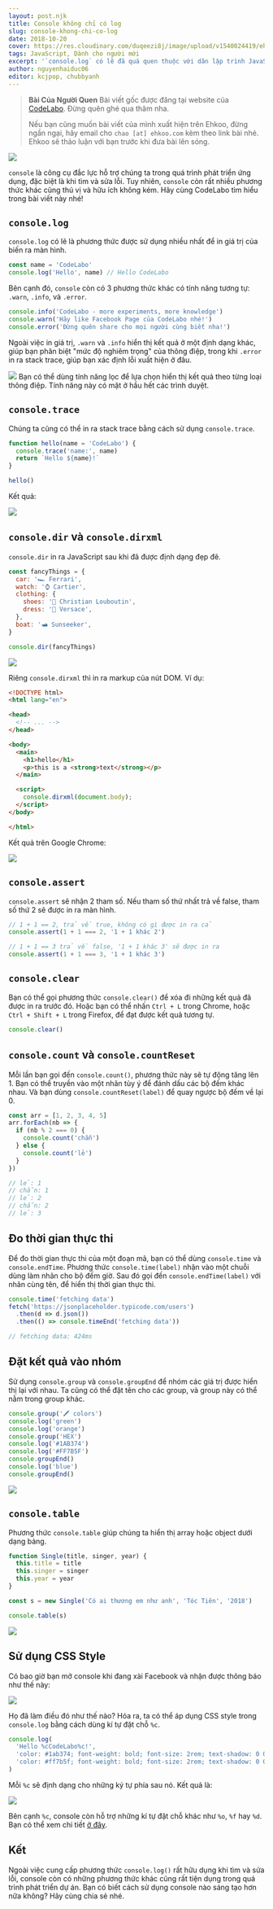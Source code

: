 ```yaml
---
layout: post.njk
title: Console không chỉ có log
slug: console-khong-chi-co-log
date: 2018-10-20
cover: https://res.cloudinary.com/duqeezi8j/image/upload/v1540024419/ehkoo/Apty4iQ.png
tags: JavaScript, Dành cho người mới
excerpt: '`console.log` có lẽ đã quá quen thuộc với dân lập trình JavaScript rồi. Nhưng bạn có biết, `console` còn có những phương thức khác cũng rất hữu ích?'
author: nguyenhaiduc06
editor: kcjpop, chubbyanh
---
```


> **Bài Của Người Quen**
> Bài viết gốc được đăng tại website của [CodeLabo](https://nguyenhaiduc06.github.io/2018/09/14/console-khong-chi-co-phuong-thuc-log/). Đừng quên ghé qua thăm nha.
>
> Nếu bạn cũng muốn bài viết của mình xuất hiện trên Ehkoo, đừng ngần ngại, hãy email cho `chao [at] ehkoo.com` kèm theo link bài nhé. Ehkoo sẽ thảo luận với bạn trước khi đưa bài lên sóng.

![](https://res.cloudinary.com/duqeezi8j/image/upload/v1540024312/FqFLDaS.png)

`console` là công cụ đắc lực hỗ trợ chúng ta trong quá trình phát triển ứng dụng, đặc biệt là khi tìm và sửa lỗi. Tuy nhiên, `console` còn rất nhiều phương thức khác cũng thú vị và hữu ích không kém. Hãy cùng CodeLabo tìm hiểu trong bài viết này nhé!

## `console.log`

`console.log` có lẽ là phương thức được sử dụng nhiều nhất để in giá trị của biến ra màn hình.

```javascript
const name = 'CodeLabo'
console.log('Hello', name) // Hello CodeLabo
```

Bên cạnh đó, `console` còn có 3 phương thức khác có tính năng tương tự: `.warn`, `.info`, và `.error`.

```javascript
console.info('CodeLabo - more experiments, more knowledge')
console.warn('Hãy like Facebook Page của CodeLabo nhé!')
console.error('Đừng quên share cho mọi người cùng biết nha!')
```

Ngoài việc in giá trị, `.warn` và `.info` hiển thị kết quả ở một định dạng khác, giúp bạn phân biệt "mức độ nghiêm trọng" của thông điệp, trong khi `.error` in ra stack trace, giúp bạn xác định lỗi xuất hiện ở đâu.

![](https://res.cloudinary.com/duqeezi8j/image/upload/v1540027894/Peek_2018-10-20_12-30_gztnkd.gif)
Bạn có thể dùng tính năng lọc để lựa chọn hiển thị kết quả theo từng loại thông điệp. Tính năng này có mặt ở hầu hết các trình duyệt.

## `console.trace`

Chúng ta cũng có thể in ra stack trace bằng cách sử dụng `console.trace`.

```javascript
function hello(name = 'CodeLabo') {
  console.trace('name:', name)
  return `Hello ${name}!`
}

hello()
```

Kết quả:

![](https://res.cloudinary.com/duqeezi8j/image/upload/bo_1px_solid_rgb:bbbbbb/v1540028454/XORli19_vdnete.png)

## `console.dir` và `console.dirxml`

`console.dir` in ra JavaScript sau khi đã được định dạng đẹp đẽ.

```javascript
const fancyThings = {
  car: '🏎️ Ferrari',
  watch: '⌚ Cartier',
  clothing: {
    shoes: '👠 Christian Louboutin',
    dress: '👗 Versace',
  },
  boat: '🛥️ Sunseeker',
}

console.dir(fancyThings)
```

![](https://res.cloudinary.com/duqeezi8j/image/upload/bo_1px_solid_rgb:bbbbbb/v1540133144/ehkoo/consoledir_1819adud.png)

Riêng `console.dirxml` thì in ra markup của nút DOM. Ví dụ:

```html
<!DOCTYPE html>
<html lang="en">

<head>
  <!-- ... -->
</head>

<body>
  <main>
    <h1>hello</h1>
    <p>this is a <strong>text</strong></p>
  </main>

  <script>
    console.dirxml(document.body);
  </script>
</body>

</html>
```

Kết quả trên Google Chrome:

![](https://res.cloudinary.com/duqeezi8j/image/upload/bo_1px_solid_rgb:bbbbbb/v1540133549/aaa_pivujw.jpg)

## `console.assert`

`console.assert` sẽ nhận 2 tham số. Nếu tham số thứ nhất trả về false, tham số thứ 2 sẽ được in ra màn hình.

```javascript
// 1 + 1 == 2, trả về true, không có gì được in ra cả
console.assert(1 + 1 === 2, '1 + 1 khác 2')

// 1 + 1 == 3 trả về false, '1 + 1 khác 3' sẽ được in ra
console.assert(1 + 1 === 3, '1 + 1 khác 3')
```

## `console.clear`

Bạn có thể gọi phương thức `console.clear()` để xóa đi những kết quả đã được in ra trước đó. Hoặc bạn có thể nhấn `Ctrl + L` trong Chrome, hoặc `Ctrl + Shift + L` trong Firefox, để đạt được kết quả tương tự.

```javascript
console.clear()
```

## `console.count` và `console.countReset`

Mỗi lần bạn gọi đến `console.count()`, phương thức này sẽ tự động tăng lên 1. Bạn có thể truyền vào một nhãn tùy ý để đánh dấu các bộ đếm khác nhau. Và bạn dùng `console.countReset(label)` để quay ngược bộ đếm về lại 0.

```javascript
const arr = [1, 2, 3, 4, 5]
arr.forEach(nb => {
  if (nb % 2 === 0) {
    console.count('chẵn')
  } else {
    console.count('lẻ')
  }
})

// lẻ: 1
// chẵn: 1
// lẻ: 2
// chẵn: 2
// lẻ: 3
```

## Đo thời gian thực thi

Để đo thời gian thực thi của một đoạn mã, bạn có thể dùng `console.time` và `console.endTime`. Phương thức `console.time(label)` nhận vào một chuỗi dùng làm nhãn cho bộ đếm giờ. Sau đó gọi đến `console.endTime(label)` với nhãn cùng tên, để hiển thị thời gian thực thi.

```javascript
console.time('fetching data')
fetch('https://jsonplaceholder.typicode.com/users')
  .then(d => d.json())
  .then(() => console.timeEnd('fetching data'))

// fetching data: 424ms
```

## Đặt kết quả vào nhóm

Sử dụng `console.group` và `console.groupEnd` để nhóm các giá trị được hiển thị lại với nhau. Ta cũng có thể đặt tên cho các group, và group này có thể nằm trong group khác.

```javascript
console.group('🖍️ colors')
console.log('green')
console.log('orange')
console.group('HEX')
console.log('#1AB374')
console.log('#FF7B5F')
console.groupEnd()
console.log('blue')
console.groupEnd()
```

![](https://res.cloudinary.com/duqeezi8j/image/upload/bo_1px_solid_rgb:bbbbbb/v1540029061/Do5qXsB_gr8q9c.png)

## `console.table`

Phương thức `console.table` giúp chúng ta hiển thị array hoặc object dưới dạng bảng.

```javascript
function Single(title, singer, year) {
  this.title = title
  this.singer = singer
  this.year = year
}

const s = new Single('Có ai thương em như anh', 'Tóc Tiên', '2018')

console.table(s)
```

![](https://res.cloudinary.com/duqeezi8j/image/upload/bo_1px_solid_rgb:bbbbbb/v1540029213/x19a9s4_mwmtva.png)

## Sử dụng CSS Style

Có bao giờ bạn mở console khi đang xài Facebook và nhận được thông báo như thế này:

![](https://res.cloudinary.com/duqeezi8j/image/upload/bo_1px_solid_rgb:bbbbbb/v1540029354/6yVWesk_kvrzvv.jpg)

Họ đã làm điều đó như thế nào? Hóa ra, ta có thể áp dụng CSS style trong `console.log` bằng cách dùng kí tự đặt chỗ `%c`.

```javascript
console.log(
  'Hello %cCodeLabo%c!',
  'color: #1ab374; font-weight: bold; font-size: 2rem; text-shadow: 0 0 5px rgba(0,0,0,0.2);',
  'color: #ff7b5f; font-weight: bold; font-size: 2rem; text-shadow: 0 0 5px rgba(0,0,0,0.2);',
)
```

Mỗi `%c` sẽ định dạng cho những ký tự phía sau nó. Kết quả là:

![](https://res.cloudinary.com/duqeezi8j/image/upload/bo_1px_solid_rgb:bbbbbb/v1540029449/omGhYJb_oqwo8z.png)

Bên cạnh `%c`, console còn hỗ trợ những kí tự đặt chỗ khác như `%o`, `%f` hay `%d`. Bạn có thể xem chi tiết [ở đây](https://developer.mozilla.org/en-US/docs/Web/API/console#Using_string_substitutions).

## Kết

Ngoài việc cung cấp phương thức `console.log()` rất hữu dụng khi tìm và sửa lỗi, console còn có những phương thức khác cũng rất tiện dụng trong quá trình phát triển dự án. Bạn có biết cách sử dụng console nào sáng tạo hơn nữa không? Hãy cùng chia sẻ nhé.
